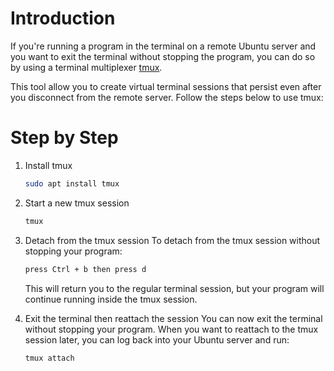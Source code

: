# Introduction

If you're running a program in the terminal on a remote Ubuntu server and you want to exit the terminal without stopping the program, you can do so by using a terminal multiplexer [tmux](https://github.com/tmux/tmux/wiki).

This tool allow you to create virtual terminal sessions that persist even after you disconnect from the remote server. Follow the steps below to use tmux:

# Step by Step

1. Install tmux

   ```bash
   sudo apt install tmux
   ```

2. Start a new tmux session

   ```bash
   tmux
   ```

3. Detach from the tmux session
   To detach from the tmux session without stopping your program:

   ```bash
   press Ctrl + b then press d
   ```

   This will return you to the regular terminal session, but your program will continue running inside the tmux session.

4. Exit the terminal then reattach the session
   You can now exit the terminal without stopping your program. When you want to reattach to the tmux session later, you can log back into your Ubuntu server and run:

   ```bash
   tmux attach
   ```
